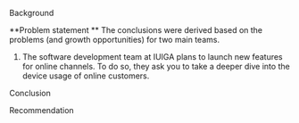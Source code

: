 Background 

**Problem statement **
The conclusions were derived based on the problems (and growth opportunities) for two main teams.
1. The software development team at IUIGA plans to launch new features for online channels. To do so, they ask
you to take a deeper dive into the device usage of online customers.

Conclusion

Recommendation 
